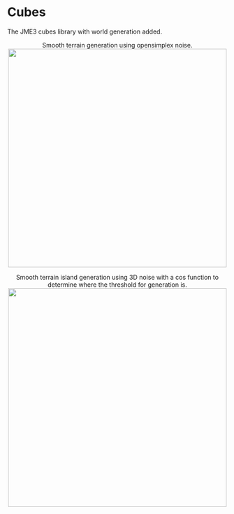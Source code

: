 # Cubes
The JME3 cubes library with world generation added.


<p align="center">Smooth terrain generation using opensimplex noise.<br>
  <img src="http://i.imgur.com/btiykZZ.jpg" width="500"/>
 </p>
 

 <p align="center"> Smooth terrain island generation using 3D noise with a cos function to determine where the threshold for generation is.<br>
  <img src="http://i.imgur.com/5154QNt.png" width="500"/>
 </p>
